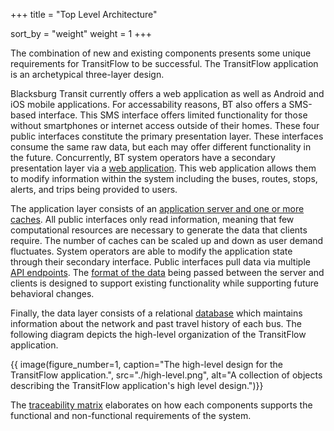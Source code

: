 +++
title = "Top Level Architecture"

sort_by = "weight"
weight = 1
+++

The combination of new and existing components presents some unique requirements for TransitFlow to be successful. The TransitFlow application is an archetypical three-layer design.

Blacksburg Transit currently offers a web application as well as Android and iOS mobile applications. For accessability reasons, BT also offers a SMS-based interface. This SMS interface offers limited functionality for those without smartphones or internet access outside of their homes. These four public interfaces constitute the primary presentation layer. These interfaces consume the same raw data, but each may offer different functionality in the future. Concurrently, BT system operators have a secondary presentation layer via a [web application](@/detailed-design/web-application-design.md). This web application allows them to modify information within the system including the buses, routes, stops, alerts, and trips being provided to users.

The application layer consists of an [application server and one or more caches](@/detailed-design/back-end-design.md). All public interfaces only read information, meaning that few computational resources are necessary to generate the data that clients require. The number of caches can be scaled up and down as user demand fluctuates. System operators are able to modify the application state through their secondary interface. Public interfaces pull data via multiple [API endpoints](@/detailed-design/api-design.md). The [format of the data](@/detailed-design/data-interchange-design.md) being passed between the server and clients is designed to support existing functionality while supporting future behavioral changes.

Finally, the data layer consists of a relational [database](@/detailed-design/database-design.md) which maintains information about the network and past travel history of each bus. The following diagram depicts the high-level organization of the TransitFlow application.

{{ image(figure_number=1,
caption="The high-level design for the TransitFlow application.", 
src="./high-level.png", 
alt="A collection of objects describing the TransitFlow application's high level design.")}}

The [traceability matrix](@/high-level-design/traceability-matrix.md) elaborates on how each components supports the functional and non-functional requirements of the system.